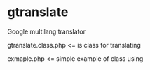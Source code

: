 gtranslate
==========

Google multilang translator

gtranslate.class.php <= is class for translating


exmaple.php <= simple example of class using